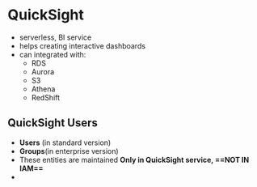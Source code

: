 

# QuickSight

- serverless, BI service
- helps creating interactive dashboards
- can integrated with:
	- RDS
	- Aurora
	- S3
	- Athena
	- RedShift


## QuickSight Users

- **Users** (in standard version)
- **Groups**(in enterprise version)
- These entities are maintained **Only in QuickSight service, ==NOT IN IAM==**
- 